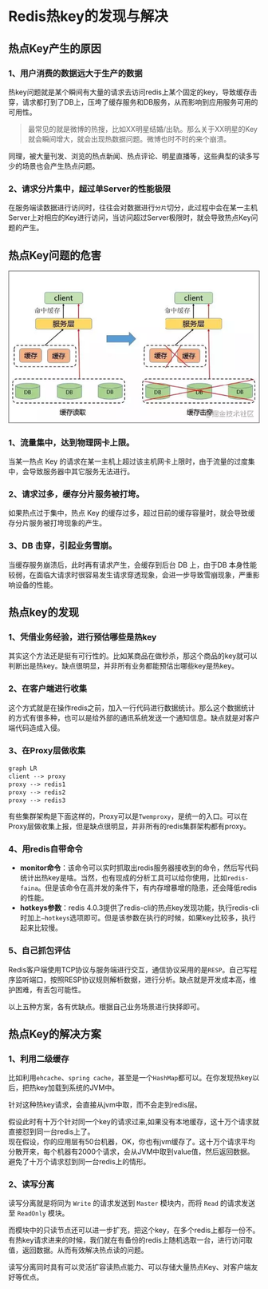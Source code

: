 # Redis热key的发现与解决

## 热点Key产生的原因
### 1、用户消费的数据远大于生产的数据
热key问题就是某个瞬间有大量的请求去访问redis上某个固定的key，导致缓存击穿，请求都打到了DB上，压垮了缓存服务和DB服务，从而影响到应用服务可用的可用性。

> 最常见的就是微博的热搜，比如XX明星结婚/出轨。那么关于XX明星的Key就会瞬间增大，就会出现热数据问题。微博也时不时的来个崩溃。

同理，被大量刊发、浏览的热点新闻、热点评论、明星直播等，这些典型的读多写少的场景也会产生热点问题。

### 2、请求分片集中，超过单Server的性能极限
在服务端读数据进行访问时，往往会对数据进行`分片`切分，此过程中会在某一主机 Server上对相应的Key进行访问，当访问超过Server极限时，就会导致热点Key问题的产生。

## 热点Key问题的危害

![redis-1](../../assets/redis/redis-1.png)

### 1、流量集中，达到物理网卡上限。
当某一热点 Key 的请求在某一主机上超过该主机网卡上限时，由于流量的过度集中，会导致服务器中其它服务无法进行。

### 2、请求过多，缓存分片服务被打垮。
如果热点过于集中，热点 Key 的缓存过多，超过目前的缓存容量时，就会导致缓存分片服务被打垮现象的产生。

### 3、DB 击穿，引起业务雪崩。
当缓存服务崩溃后，此时再有请求产生，会缓存到后台 DB 上，由于DB 本身性能较弱，在面临大请求时很容易发生请求穿透现象，会进一步导致雪崩现象，严重影响设备的性能。

## 热点key的发现
### 1、凭借业务经验，进行预估哪些是热key
其实这个方法还是挺有可行性的。比如某商品在做秒杀，那这个商品的key就可以判断出是热key。缺点很明显，并非所有业务都能预估出哪些key是热key。

### 2、在客户端进行收集
这个方式就是在操作redis之前，加入一行代码进行数据统计。那么这个数据统计的方式有很多种，也可以是给外部的通讯系统发送一个通知信息。缺点就是对客户端代码造成入侵。

### 3、在Proxy层做收集

```mermaid
graph LR
client --> proxy
proxy --> redis1
proxy --> redis2
proxy --> redis3
```
有些集群架构是下面这样的，Proxy可以是`Twemproxy`，是统一的入口。可以在Proxy层做收集上报，但是缺点很明显，并非所有的redis集群架构都有proxy。

### 4、用redis自带命令
- **monitor命令**：该命令可以实时抓取出redis服务器接收到的命令，然后写代码统计出热key是啥。当然，也有现成的分析工具可以给你使用，比如`redis-faina`。但是该命令在高并发的条件下，有内存增暴增的隐患，还会降低redis的性能。
- **hotkeys参数**：redis 4.0.3提供了redis-cli的热点key发现功能，执行redis-cli时加上`–hotkeys`选项即可。但是该参数在执行的时候，如果key比较多，执行起来比较慢。

### 5、自己抓包评估
Redis客户端使用TCP协议与服务端进行交互，通信协议采用的是`RESP`。自己写程序监听端口，按照RESP协议规则解析数据，进行分析。缺点就是开发成本高，维护困难，有丢包可能性。

以上五种方案，各有优缺点。根据自己业务场景进行抉择即可。

## 热点Key的解决方案
### 1、利用二级缓存
比如利用`ehcache`、`spring cache`，甚至是一个`HashMap`都可以。在你发现热key以后，把热key加载到系统的JVM中。

针对这种热key请求，会直接从jvm中取，而不会走到redis层。

假设此时有十万个针对同一个key的请求过来,如果没有本地缓存，这十万个请求就直接怼到同一台redis上了。\
现在假设，你的应用层有50台机器，OK，你也有jvm缓存了。这十万个请求平均分散开来，每个机器有2000个请求，会从JVM中取到value值，然后返回数据。避免了十万个请求怼到同一台redis上的情形。

### 2、读写分离
读写分离就是将同为 `Write` 的请求发送到 `Master` 模块内，而将 `Read` 的请求发送至 `ReadOnly` 模块。

而模块中的只读节点还可以进一步扩充，把这个key，在多个redis上都存一份不。有热key请求进来的时候，我们就在有备份的redis上随机选取一台，进行访问取值，返回数据。从而有效解决热点读的问题。

读写分离同时具有可以灵活扩容读热点能力、可以存储大量热点Key、对客户端友好等优点。